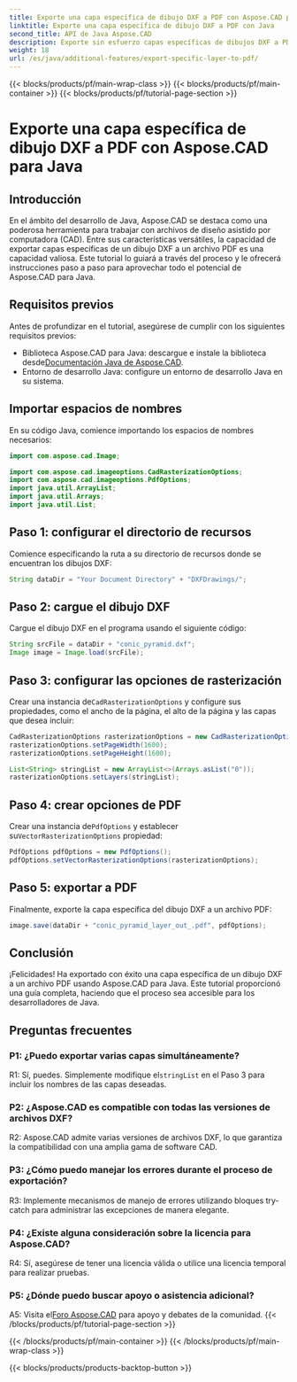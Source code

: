 ```yaml
---
title: Exporte una capa específica de dibujo DXF a PDF con Aspose.CAD para Java
linktitle: Exporte una capa específica de dibujo DXF a PDF con Java
second_title: API de Java Aspose.CAD
description: Exporte sin esfuerzo capas específicas de dibujos DXF a PDF usando Aspose.CAD para Java. Siga esta guía paso a paso para una integración perfecta.
weight: 18
url: /es/java/additional-features/export-specific-layer-to-pdf/
---
```


{{< blocks/products/pf/main-wrap-class >}}
{{< blocks/products/pf/main-container >}}
{{< blocks/products/pf/tutorial-page-section >}}

# Exporte una capa específica de dibujo DXF a PDF con Aspose.CAD para Java

## Introducción

En el ámbito del desarrollo de Java, Aspose.CAD se destaca como una poderosa herramienta para trabajar con archivos de diseño asistido por computadora (CAD). Entre sus características versátiles, la capacidad de exportar capas específicas de un dibujo DXF a un archivo PDF es una capacidad valiosa. Este tutorial lo guiará a través del proceso y le ofrecerá instrucciones paso a paso para aprovechar todo el potencial de Aspose.CAD para Java.

## Requisitos previos

Antes de profundizar en el tutorial, asegúrese de cumplir con los siguientes requisitos previos:

-  Biblioteca Aspose.CAD para Java: descargue e instale la biblioteca desde[Documentación Java de Aspose.CAD](https://reference.aspose.com/cad/java/).
- Entorno de desarrollo Java: configure un entorno de desarrollo Java en su sistema.

## Importar espacios de nombres

En su código Java, comience importando los espacios de nombres necesarios:

```java
import com.aspose.cad.Image;

import com.aspose.cad.imageoptions.CadRasterizationOptions;
import com.aspose.cad.imageoptions.PdfOptions;
import java.util.ArrayList;
import java.util.Arrays;
import java.util.List;
```

## Paso 1: configurar el directorio de recursos

Comience especificando la ruta a su directorio de recursos donde se encuentran los dibujos DXF:

```java
String dataDir = "Your Document Directory" + "DXFDrawings/";
```

## Paso 2: cargue el dibujo DXF

Cargue el dibujo DXF en el programa usando el siguiente código:

```java
String srcFile = dataDir + "conic_pyramid.dxf";
Image image = Image.load(srcFile);
```

## Paso 3: configurar las opciones de rasterización

 Crear una instancia de`CadRasterizationOptions` y configure sus propiedades, como el ancho de la página, el alto de la página y las capas que desea incluir:

```java
CadRasterizationOptions rasterizationOptions = new CadRasterizationOptions();
rasterizationOptions.setPageWidth(1600);
rasterizationOptions.setPageHeight(1600);

List<String> stringList = new ArrayList<>(Arrays.asList("0"));
rasterizationOptions.setLayers(stringList);
```

## Paso 4: crear opciones de PDF

 Crear una instancia de`PdfOptions` y establecer su`VectorRasterizationOptions` propiedad:

```java
PdfOptions pdfOptions = new PdfOptions();
pdfOptions.setVectorRasterizationOptions(rasterizationOptions);
```

## Paso 5: exportar a PDF

Finalmente, exporte la capa específica del dibujo DXF a un archivo PDF:

```java
image.save(dataDir + "conic_pyramid_layer_out_.pdf", pdfOptions);
```

## Conclusión

¡Felicidades! Ha exportado con éxito una capa específica de un dibujo DXF a un archivo PDF usando Aspose.CAD para Java. Este tutorial proporcionó una guía completa, haciendo que el proceso sea accesible para los desarrolladores de Java.

## Preguntas frecuentes

### P1: ¿Puedo exportar varias capas simultáneamente?

 R1: Sí, puedes. Simplemente modifique el`stringList` en el Paso 3 para incluir los nombres de las capas deseadas.

### P2: ¿Aspose.CAD es compatible con todas las versiones de archivos DXF?

R2: Aspose.CAD admite varias versiones de archivos DXF, lo que garantiza la compatibilidad con una amplia gama de software CAD.

### P3: ¿Cómo puedo manejar los errores durante el proceso de exportación?

R3: Implemente mecanismos de manejo de errores utilizando bloques try-catch para administrar las excepciones de manera elegante.

### P4: ¿Existe alguna consideración sobre la licencia para Aspose.CAD?

R4: Sí, asegúrese de tener una licencia válida o utilice una licencia temporal para realizar pruebas.

### P5: ¿Dónde puedo buscar apoyo o asistencia adicional?

A5: Visita el[Foro Aspose.CAD](https://forum.aspose.com/c/cad/19) para apoyo y debates de la comunidad.
{{< /blocks/products/pf/tutorial-page-section >}}

{{< /blocks/products/pf/main-container >}}
{{< /blocks/products/pf/main-wrap-class >}}

{{< blocks/products/products-backtop-button >}}
